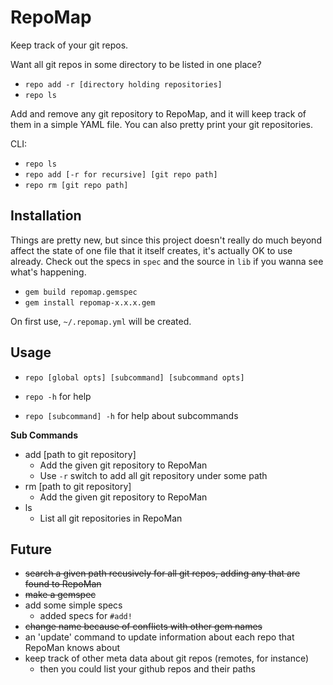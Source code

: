 # RepoMap

Keep track of your git repos.

Want all git repos in some directory to be listed in one place?

- `repo add -r [directory holding repositories]`
- `repo ls`

Add and remove any git repository to RepoMap, and it will keep
track of them in a simple YAML file. You can also pretty print
your git repositories.

CLI: 
- `repo ls` 
- `repo add [-r for recursive] [git repo path]` 
- `repo rm [git repo path]`

## Installation

Things are pretty new, but since this project doesn't really do much beyond
affect the state of one file that it itself creates, it's actually OK to use
already. Check out the specs in `spec` and the source in `lib` if you wanna see
what's happening.

- `gem build repomap.gemspec`
- `gem install repomap-x.x.x.gem`

On first use, `~/.repomap.yml` will be created.

## Usage

- `repo [global opts] [subcommand] [subcommand opts]`

- `repo -h` for help

- `repo [subcommand] -h` for help about subcommands

**Sub Commands**

- add [path to git repository]
    - Add the given git repository to RepoMan
    - Use `-r` switch to add all git repository under some path
- rm  [path to git repository]
    - Add the given git repository to RepoMan
- ls
    - List all git repositories in RepoMan

## Future

- ~~search a given path recusively for all git repos, adding any that
are found to RepoMan~~
- ~~make a gemspec~~
- add some simple specs
    - added specs for `#add!`
- ~~change name because of conflicts with other gem names~~
- an 'update' command to update information about each repo that RepoMan
knows about
- keep track of other meta data about git repos (remotes, for instance)
    - then you could list your github repos and their paths

